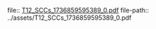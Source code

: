 file:: [T12_SCCs_1736859595389_0.pdf](../assets/T12_SCCs_1736859595389_0.pdf)
file-path:: ../assets/T12_SCCs_1736859595389_0.pdf
